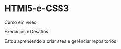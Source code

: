 # HTMl5-e-CSS3

Curso em vídeo 

Exercícios e Desafios

Estou aprendendo a criar sites e gerênciar repósitorios
